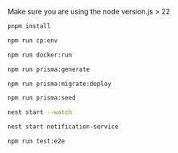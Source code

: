 Make sure you are using the node version.js > 22

```bash
pnpm install

npm run cp:env

npm run docker:run

npm run prisma:generate

npm run prisma:migrate:deploy

npm run prisma:seed

nest start --watch

nest start notification-service

npm run test:e2e
```
